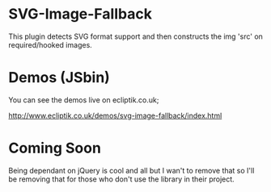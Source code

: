 SVG-Image-Fallback
=========================

This plugin detects SVG format support and then constructs the img 'src' on required/hooked images.

# Demos (JSbin)
You can see the demos live on ecliptik.co.uk;

http://www.ecliptik.co.uk/demos/svg-image-fallback/index.html

# Coming Soon
Being dependant on jQuery is cool and all but I wan't to remove that so I'll be removing that for those who don't use the library in their project.

